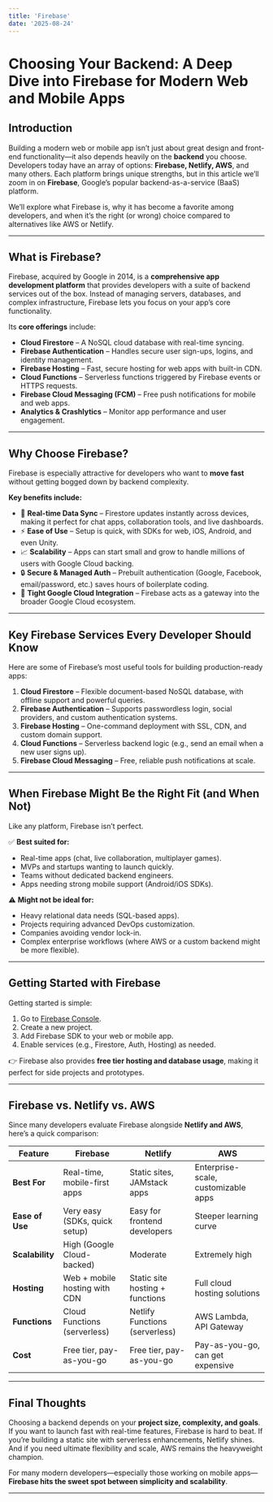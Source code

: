 ```yaml
---
title: 'Firebase'
date: '2025-08-24'
--- 
```


# Choosing Your Backend: A Deep Dive into Firebase for Modern Web and Mobile Apps

## Introduction  
Building a modern web or mobile app isn’t just about great design and front-end functionality—it also depends heavily on the **backend** you choose. Developers today have an array of options: **Firebase, Netlify, AWS**, and many others. Each platform brings unique strengths, but in this article we’ll zoom in on **Firebase**, Google’s popular backend-as-a-service (BaaS) platform.  

We’ll explore what Firebase is, why it has become a favorite among developers, and when it’s the right (or wrong) choice compared to alternatives like AWS or Netlify.  

---

## What is Firebase?  
Firebase, acquired by Google in 2014, is a **comprehensive app development platform** that provides developers with a suite of backend services out of the box. Instead of managing servers, databases, and complex infrastructure, Firebase lets you focus on your app’s core functionality.  

Its **core offerings** include:  
- **Cloud Firestore** – A NoSQL cloud database with real-time syncing.  
- **Firebase Authentication** – Handles secure user sign-ups, logins, and identity management.  
- **Firebase Hosting** – Fast, secure hosting for web apps with built-in CDN.  
- **Cloud Functions** – Serverless functions triggered by Firebase events or HTTPS requests.  
- **Firebase Cloud Messaging (FCM)** – Free push notifications for mobile and web apps.  
- **Analytics & Crashlytics** – Monitor app performance and user engagement.  

---

## Why Choose Firebase?  
Firebase is especially attractive for developers who want to **move fast** without getting bogged down by backend complexity.  

**Key benefits include:**  
- 🔄 **Real-time Data Sync** – Firestore updates instantly across devices, making it perfect for chat apps, collaboration tools, and live dashboards.  
- ⚡ **Ease of Use** – Setup is quick, with SDKs for web, iOS, Android, and even Unity.  
- 📈 **Scalability** – Apps can start small and grow to handle millions of users with Google Cloud backing.  
- 🔒 **Secure & Managed Auth** – Prebuilt authentication (Google, Facebook, email/password, etc.) saves hours of boilerplate coding.  
- 🤝 **Tight Google Cloud Integration** – Firebase acts as a gateway into the broader Google Cloud ecosystem.  

---

## Key Firebase Services Every Developer Should Know  
Here are some of Firebase’s most useful tools for building production-ready apps:  

1. **Cloud Firestore** – Flexible document-based NoSQL database, with offline support and powerful queries.  
2. **Firebase Authentication** – Supports passwordless login, social providers, and custom authentication systems.  
3. **Firebase Hosting** – One-command deployment with SSL, CDN, and custom domain support.  
4. **Cloud Functions** – Serverless backend logic (e.g., send an email when a new user signs up).  
5. **Firebase Cloud Messaging** – Free, reliable push notifications at scale.  

---

## When Firebase Might Be the Right Fit (and When Not)  
Like any platform, Firebase isn’t perfect.  

✅ **Best suited for:**  
- Real-time apps (chat, live collaboration, multiplayer games).  
- MVPs and startups wanting to launch quickly.  
- Teams without dedicated backend engineers.  
- Apps needing strong mobile support (Android/iOS SDKs).  

⚠️ **Might not be ideal for:**  
- Heavy relational data needs (SQL-based apps).  
- Projects requiring advanced DevOps customization.  
- Companies avoiding vendor lock-in.  
- Complex enterprise workflows (where AWS or a custom backend might be more flexible).  

---

## Getting Started with Firebase  
Getting started is simple:  
1. Go to [Firebase Console](https://firebase.google.com/).  
2. Create a new project.  
3. Add Firebase SDK to your web or mobile app.  
4. Enable services (e.g., Firestore, Auth, Hosting) as needed.  

👉 Firebase also provides **free tier hosting and database usage**, making it perfect for side projects and prototypes.  

---

## Firebase vs. Netlify vs. AWS  
Since many developers evaluate Firebase alongside **Netlify and AWS**, here’s a quick comparison:  

| Feature              | Firebase                                | Netlify                          | AWS                                |
|----------------------|-----------------------------------------|----------------------------------|------------------------------------|
| **Best For**         | Real-time, mobile-first apps            | Static sites, JAMstack apps      | Enterprise-scale, customizable apps|
| **Ease of Use**      | Very easy (SDKs, quick setup)           | Easy for frontend developers     | Steeper learning curve             |
| **Scalability**      | High (Google Cloud-backed)              | Moderate                         | Extremely high                     |
| **Hosting**          | Web + mobile hosting with CDN           | Static site hosting + functions  | Full cloud hosting solutions       |
| **Functions**        | Cloud Functions (serverless)            | Netlify Functions (serverless)   | AWS Lambda, API Gateway            |
| **Cost**             | Free tier, pay-as-you-go                | Free tier, pay-as-you-go         | Pay-as-you-go, can get expensive   |

---

## Final Thoughts  
Choosing a backend depends on your **project size, complexity, and goals**. If you want to launch fast with real-time features, Firebase is hard to beat. If you’re building a static site with serverless enhancements, Netlify shines. And if you need ultimate flexibility and scale, AWS remains the heavyweight champion.  

For many modern developers—especially those working on mobile apps—**Firebase hits the sweet spot between simplicity and scalability**.  

---
